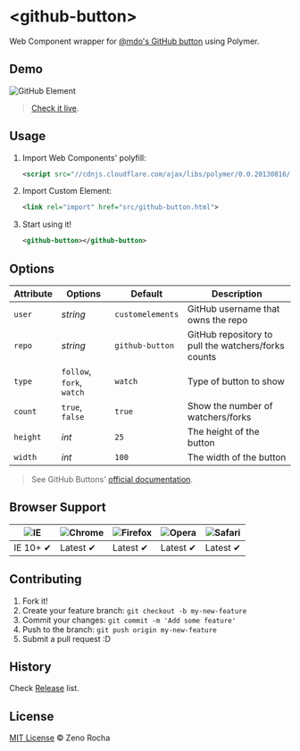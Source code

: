 # &lt;github-button&gt;

Web Component wrapper for [@mdo's GitHub button](https://github.com/mdo/github-buttons) using Polymer.

## Demo

![GitHub Element](http://zno.io/QtpO/github-element.png)

> [Check it live](http://zenorocha.github.io/github-button).

## Usage

1. Import Web Components' polyfill:

	```xml
	<script src="//cdnjs.cloudflare.com/ajax/libs/polymer/0.0.20130816/polymer.min.js"></script>
	```

2. Import Custom Element:

	```xml
	<link rel="import" href="src/github-button.html">
	```

3. Start using it!

	```xml
	<github-button></github-button>
	```

## Options

Attribute  | Options                   | Default             | Description
---        | ---                       | ---                 | ---
`user`     | *string*                  | `customelements`    | GitHub username that owns the repo
`repo`     | *string*                  | `github-button`     | GitHub repository to pull the watchers/forks counts
`type`     | `follow`, `fork`, `watch` | `watch`             | Type of button to show
`count`    | `true`, `false`           | `true`              | Show the number of watchers/forks
`height`   | *int*                     | `25`                | The height of the button
`width`    | *int*                     | `100`               | The width of the button

> See GitHub Buttons' [official documentation](https://github.com/mdo/github-buttons).

## Browser Support

![IE](https://raw.github.com/paulirish/browser-logos/master/ie/ie_48x48.png) | ![Chrome](https://raw.github.com/paulirish/browser-logos/master/chrome/chrome_48x48.png) | ![Firefox](https://raw.github.com/paulirish/browser-logos/master/firefox/firefox_48x48.png) | ![Opera](https://raw.github.com/paulirish/browser-logos/master/opera/opera_48x48.png) | ![Safari](https://raw.github.com/paulirish/browser-logos/master/safari/safari_48x48.png)
--- | --- | --- | --- | --- |
IE 10+ ✔ | Latest ✔ | Latest ✔ | Latest ✔ | Latest ✔ |

## Contributing

1. Fork it!
2. Create your feature branch: `git checkout -b my-new-feature`
3. Commit your changes: `git commit -m 'Add some feature'`
4. Push to the branch: `git push origin my-new-feature`
5. Submit a pull request :D

## History

Check [Release](https://github.com/zenorocha/github-button/releases) list.

## License

[MIT License](http://zenorocha.mit-license.org/) © Zeno Rocha
